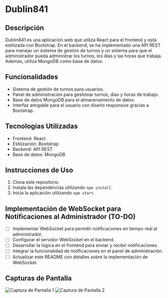# Dublin841

## Descripción
Dublin841 es una aplicación web que utiliza React para el frontend y está estilizada con Bootstrap. En el backend, se ha implementado una API REST para manejar un sistema de gestión de turnos y un sistema para que el administrador pueda administrar los turnos, los días y las horas que trabaja. Además, utiliza MongoDB como base de datos.

## Funcionalidades
- Sistema de gestión de turnos para usuarios.
- Panel de administración para gestionar turnos, días y horas de trabajo.
- Base de datos MongoDB para el almacenamiento de datos.
- Interfaz amigable para el usuario con diseño responsive gracias a Bootstrap.

## Tecnologías Utilizadas
- Frontend: React
- Estilización: Bootstrap
- Backend: API REST
- Base de datos: MongoDB

## Instrucciones de Uso
1. Clona este repositorio.
2. Instala las dependencias utilizando `npm install`.
3. Inicia la aplicación utilizando `npm start`.

## Implementación de WebSocket para Notificaciones al Administrador (TO-DO)
- [ ] Implementar WebSocket para permitir notificaciones en tiempo real al administrador.
- [ ] Configurar el servidor WebSocket en el backend.
- [ ] Desarrollar la lógica en el frontend para enviar y recibir notificaciones.
- [ ] Integrar la funcionalidad de notificaciones en el panel de administración.
- [ ] Actualizar este README con detalles sobre la implementación de WebSocket.

## Capturas de Pantalla
![Captura de Pantalla 1](url_de_la_captura_1.png)
![Captura de Pantalla 2](url_de_la_captura_2.png)
